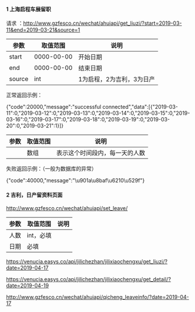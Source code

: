 #### 1 上海启程车展留职

请求 ：http://www.gzfesco.cn/wechat/ahuiapi/get_liuzi/?start=2019-03-11&end=2019-03-21&source=1

| 参数   | 取值范围   | 说明                      |
| ------ | ---------- | ------------------------- |
| start  | 0000-00-00 | 开始日期                  |
| end    | 0000-00-00 | 结束日期                  |
| source | int        | 1为启程，2为吉利，3为日产 |

正常返回示例：

{"code":20000,"message":"successful connected","data":[{"2019-03-11":0,"2019-03-12":0,"2019-03-13":0,"2019-03-14":0,"2019-03-15":0,"2019-03-16":0,"2019-03-17":0,"2019-03-18":0,"2019-03-19":0,"2019-03-20":0,"2019-03-21":1}]}

| 参数 | 取值范围 | 说明                           |
| ---- | -------- | ------------------------------ |
|      | 数组     | 表示这个时间段内，每一天的人数 |

失败返回示例：（一般为数据库的异常）

{"code":40000,"message":"\u901a\u8baf\u6210\u529f"}

#### 2 吉利，日产留资料页面

<http://www.gzfesco.cn/wechat/ahuiapi/set_leave/>

| 参数 | 取值范围  | 说明 |
| ---- | --------- | ---- |
| 人数 | int，必填 |      |
| 日期 | 必填      |      |





 

https://venucia.easys.co/api/jilichezhan/jilixiaochengxu/get_liuzi/?date=2019-04-17

https://venucia.easys.co/api/jilichezhan/jilixiaochengxu/get_detail/?date=2019-04-19





http://www.gzfesco.cn/wechat/ahuiapi/qicheng_leaveinfo/?date=2019-04-17